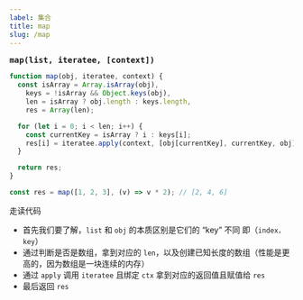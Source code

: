 ```yaml
---
label: 集合
title: map
slug: /map
---
```


<big><b>`map(list, iteratee, [context])`</b></big>
&emsp;

```ts
function map(obj, iteratee, context) {
  const isArray = Array.isArray(obj),
    keys = !isArray && Object.keys(obj),
    len = isArray ? obj.length : keys.length,
    res = Array(len);

  for (let i = 0; i < len; i++) {
    const currentKey = isArray ? i : keys[i];
    res[i] = iteratee.apply(context, [obj[currentKey], currentKey, obj]);
  }

  return res;
}

const res = map([1, 2, 3], (v) => v * 2); // [2, 4, 6]
```

走读代码

- 首先我们要了解，`list` 和 `obj` 的本质区别是它们的 “key” 不同 即（`index， key`）
- 通过判断是否是数组，拿到对应的 `len`，以及创建已知长度的数组（性能是更高的，因为数组是一块连续的内存）
- 通过 `apply` 调用 `iteratee` 且绑定 `ctx` 拿到对应的返回值且赋值给 `res`
- 最后返回 `res`
